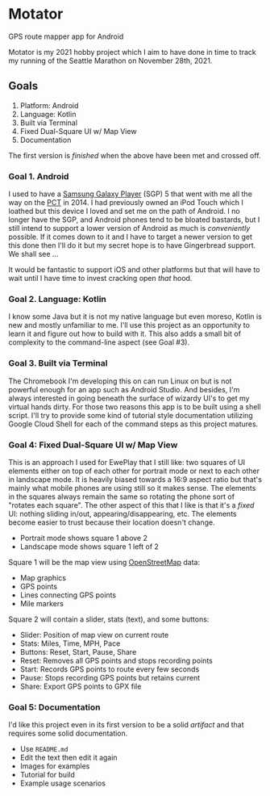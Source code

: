 # Motator
GPS route mapper app for Android

Motator is my 2021 hobby project which I aim to have done in time to track my running of the Seattle Marathon on November 28th, 2021.

## Goals

1. Platform: Android
2. Language: Kotlin
3. Built via Terminal
4. Fixed Dual-Square UI w/ Map View
5. Documentation

The first version is _finished_ when the above have been met and crossed off.

### Goal 1. Android

I used to have a [Samsung Galaxy Player](https://en.wikipedia.org/wiki/Samsung_Galaxy_Player) (SGP) 5 that went with me all the way on the [PCT](https://en.wikipedia.org/wiki/Pacific_Crest_Trail) in 2014. I had previously owned an iPod Touch which I loathed but this device I loved and set me on the path of Android. I no longer have the SGP, and Android phones tend to be bloated bastards, but I still intend to support a lower version of Android as much is _conveniently_ possible. If it comes down to it and I have to target a newer version to get this done then I'll do it but my secret hope is to have Gingerbread support. We shall see ...

It would be fantastic to support iOS and other platforms but that will have to wait until I have time to invest cracking open _that_ hood.

### Goal 2. Language: Kotlin

I know some Java but it is not my native language but even moreso, Kotlin is new and mostly unfamiliar to me. I'll use this project as an opportunity to learn it and figure out how to build with it. This also adds a small bit of complexity to the command-line aspect (see Goal #3).

### Goal 3. Built via Terminal

The Chromebook I'm developing this on can run Linux on but is not powerful enough for an app such as Android Studio. And besides, I'm always interested in going beneath the surface of wizardy UI's to get my virtual hands dirty. For those two reasons this app is to be built using a shell script. I'll try to provide some kind of tutorial style documentation utilizing Google Cloud Shell for each of the command steps as this project matures.

### Goal 4: Fixed Dual-Square UI w/ Map View

This is an approach I used for EwePlay that I still like: two squares of UI elements either on top of each other for portrait mode or next to each other in landscape mode. It is heavily biased towards a 16:9 aspect ratio but that's mainly what mobile phones are using still so it makes sense. The elements in the squares always remain the same so rotating the phone sort of "rotates each square". The other aspect of this that I like is that it's a _fixed_ UI: nothing sliding in/out, appearing/disappearing, etc. The elements become easier to trust because their location doesn't change.

* Portrait mode shows square 1 above 2
* Landscape mode shows square 1 left of 2

Square 1 will be the map view using [OpenStreetMap](https://wiki.openstreetmap.org/wiki/Develop) data:

* Map graphics
* GPS points
* Lines connecting GPS points
* Mile markers

Square 2 will contain a slider, stats (text), and some buttons:

* Slider: Position of map view on current route
* Stats: Miles, Time, MPH, Pace 
* Buttons: Reset, Start, Pause, Share
* Reset: Removes all GPS points and stops recording points
* Start: Records GPS points to route every few seconds
* Pause: Stops recording GPS points but retains current
* Share: Export GPS points to GPX file

### Goal 5: Documentation

I'd like this project even in its first version to be a solid _artifact_ and that requires some solid documentation.

* Use `README.md`
* Edit the text then edit it again
* Images for examples
* Tutorial for build
* Example usage scenarios
